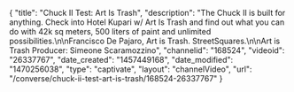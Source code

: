 {
    "title": "Chuck II Test: Art Is Trash",
    "description": "The Chuck II is built for anything. Check into Hotel Kupari w\/ Art Is Trash and find out what you can do with 42k sq meters, 500 liters of paint and unlimited possibilities.\n\nFrancisco De Pajaro, Art is Trash. StreetSquares.\n\nArt is Trash Producer: Simeone Scaramozzino",
    "channelid": "168524",
    "videoid": "26337767",
    "date_created": "1457449168",
    "date_modified": "1470256038",
    "type": "captivate",
    "layout": "channelVideo",
    "url": "\/converse\/chuck-ii-test-art-is-trash\/168524-26337767"
}